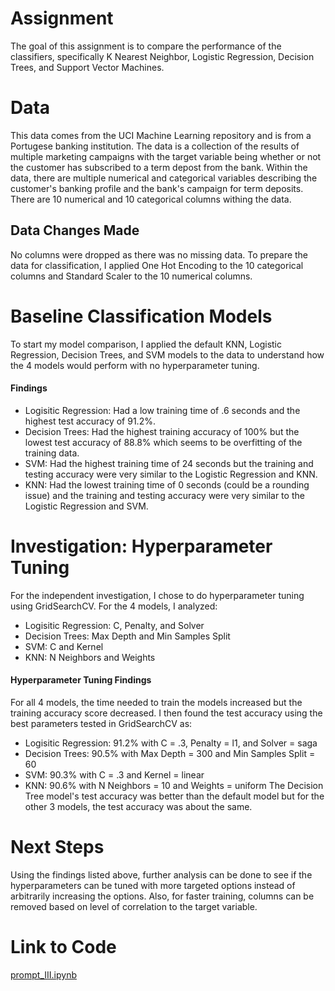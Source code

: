 # Assignment
The goal of this assignment is to compare the performance of the classifiers, specifically K Nearest Neighbor, Logistic Regression, Decision Trees, and Support Vector Machines.

# Data
This data comes from the UCI Machine Learning repository and is from a Portugese banking institution. The data is a collection of the results of multiple marketing campaigns with the target variable being whether or not the customer has subscribed to a term depost from the bank. Within the data, there are multiple numerical and categorical variables describing the customer's banking profile and the bank's campaign for term deposits. There are 10 numerical and 10 categorical columns withing the data.

## Data Changes Made
No columns were dropped as there was no missing data. To prepare the data for classification, I applied One Hot Encoding to the 10 categorical columns and Standard Scaler to the 10 numerical columns.

# Baseline Classification Models
To start my model comparison, I applied the default KNN, Logistic Regression, Decision Trees, and SVM models to the data to understand how the 4 models would perform with no hyperparameter tuning. 

#### Findings
- Logisitic Regression: Had a low training time of .6 seconds and the highest test accuracy of 91.2%.
- Decision Trees: Had the highest training accuracy of 100% but the lowest test accuracy of 88.8% which seems to be overfitting of the training data.
- SVM: Had the highest training time of 24 seconds but the training and testing accuracy were very similar to the Logistic Regression and KNN.
- KNN: Had the lowest training time of 0 seconds (could be a rounding issue) and the training and testing accuracy were very similar to the Logistic Regression and SVM.

# Investigation: Hyperparameter Tuning
For the independent investigation, I chose to do hyperparameter tuning using GridSearchCV. For the 4 models, I analyzed:
- Logisitic Regression: C, Penalty, and Solver
- Decision Trees: Max Depth and Min Samples Split
- SVM: C and Kernel
- KNN: N Neighbors and Weights

#### Hyperparameter Tuning Findings
For all 4 models, the time needed to train the models increased but the training accuracy score decreased. I then found the test accuracy using the best parameters tested in GridSearchCV as:
- Logisitic Regression: 91.2% with C = .3, Penalty = l1, and Solver = saga
- Decision Trees: 90.5% with Max Depth = 300 and Min Samples Split = 60
- SVM: 90.3% with C = .3 and Kernel = linear
- KNN: 90.6% with N Neighbors = 10 and Weights = uniform
The Decision Tree model's test accuracy was better than the default model but for the other 3 models, the test accuracy was about the same. 

# Next Steps
Using the findings listed above, further analysis can be done to see if the hyperparameters can be tuned with more targeted options instead of arbitrarily increasing the options. Also, for faster training, columns can be removed based on level of correlation to the target variable. 

# Link to Code
[prompt_III.ipynb](https://github.com/srishtikama/Python_Projects/blob/e161970e45e65537e84e7213f1279af0428e8dc8/prompt_III.ipynb)


